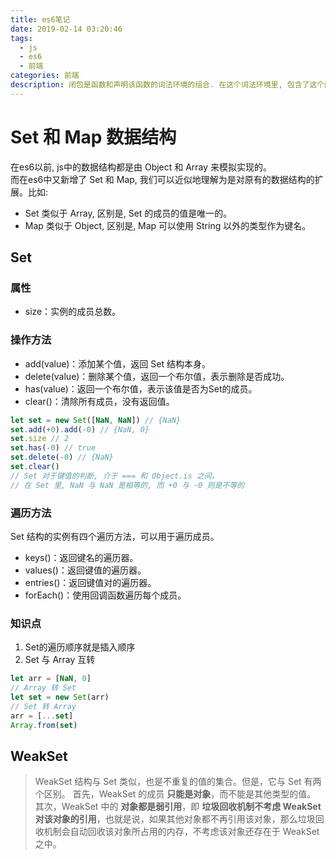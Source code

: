 ```yaml
---
title: es6笔记
date: 2019-02-14 03:20:46
tags:
  - js
  - es6
  - 前端
categories: 前端
description: 闭包是函数和声明该函数的词法环境的组合. 在这个词法环境里, 包含了这个闭包创建时所能访问的所有局部变量
---
```

# Set 和 Map 数据结构

在es6以前, js中的数据结构都是由 Object 和 Array 来模拟实现的。  
而在es6中又新增了 Set 和 Map, 我们可以近似地理解为是对原有的数据结构的扩展。比如:   
  * Set 类似于 Array, 区别是, Set 的成员的值是唯一的。  
  * Map 类似于 Object, 区别是, Map 可以使用 String 以外的类型作为键名。  

## Set
### [](#属性 "属性")属性
  *   size：实例的成员总数。

### 操作方法
  * add(value)：添加某个值，返回 Set 结构本身。
  * delete(value)：删除某个值，返回一个布尔值，表示删除是否成功。
  * has(value)：返回一个布尔值，表示该值是否为Set的成员。
  * clear()：清除所有成员，没有返回值。
  ``` js
  let set = new Set([NaN, NaN]) // {NaN}
  set.add(+0).add(-0) // {NaN, 0}
  set.size // 2
  set.has(-0) // true
  set.delete(-0) // {NaN}
  set.clear()
  // Set 对于键值的判断, 介于 === 和 Object.is 之间。
  // 在 Set 里, NaN 与 NaN 是相等的, 而 +0 与 -0 则是不等的
  ```

### 遍历方法

  Set 结构的实例有四个遍历方法，可以用于遍历成员。
  * keys()：返回键名的遍历器。
  * values()：返回键值的遍历器。
  * entries()：返回键值对的遍历器。
  * forEach()：使用回调函数遍历每个成员。

### 知识点

1. Set的遍历顺序就是插入顺序
2. Set 与 Array 互转
``` js
let arr = [NaN, 0]
// Array 转 Set
let set = new Set(arr)
// Set 转 Array
arr = [...set]
Array.from(set)
```

## WeakSet
> WeakSet 结构与 Set 类似，也是不重复的值的集合。但是，它与 Set 有两个区别。
  首先，WeakSet 的成员 **只能是对象**，而不能是其他类型的值。
  其次，WeakSet 中的 **对象都是弱引用**，即 **垃圾回收机制不考虑 WeakSet 对该对象的引用**，也就是说，如果其他对象都不再引用该对象，那么垃圾回收机制会自动回收该对象所占用的内存，不考虑该对象还存在于 WeakSet 之中。